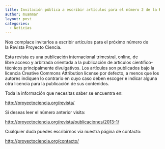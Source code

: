 ```yaml
---
title: Invitación pública a escribir artículos para el número 2 de la Revista de Proyecto Ciencia
author: muammar
layout: post
categories:
  - Noticias
---
```

Nos complace invitarlos a escribir artículos para el próximo número de la Revista Proyecto Ciencia.

Esta revista es una publicación internacional trimestral, online, de libre acceso y arbitrada orientada a la publicación de artículos cientíﬁco-técnicos principalmente divulgativos. Los artículos son publicados bajo la licencia Creative Commons Attribution license por defecto, a menos que los autores indiquen lo contrario en cuyo caso deben escoger e indicar alguna otra licencia para la publicación de sus contenidos.

Toda la información que necesitas saber se encuentra en:

<http://proyectociencia.org/revista/>

Si deseas leer el número anterior visita:

<http://proyectociencia.org/revista/publicaciones/2013-1/>

Cualquier duda puedes escribirnos via nuestra página de contacto:

<http://proyectociencia.org/contacto/>
